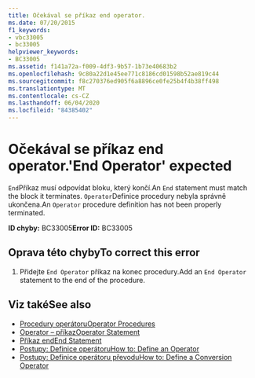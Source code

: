 ```yaml
---
title: Očekával se příkaz end operator.
ms.date: 07/20/2015
f1_keywords:
- vbc33005
- bc33005
helpviewer_keywords:
- BC33005
ms.assetid: f141a72a-f009-4df3-9b57-1b73e40683b2
ms.openlocfilehash: 9c80a22d1e45ee771c8186cd01598b52ae819c44
ms.sourcegitcommit: f8c270376ed905f6a8896ce0fe25b4f4b38ff498
ms.translationtype: MT
ms.contentlocale: cs-CZ
ms.lasthandoff: 06/04/2020
ms.locfileid: "84385402"
---
```

# <a name="end-operator-expected"></a><span data-ttu-id="87777-102">Očekával se příkaz end operator.</span><span class="sxs-lookup"><span data-stu-id="87777-102">'End Operator' expected</span></span>
<span data-ttu-id="87777-103">`End`Příkaz musí odpovídat bloku, který končí.</span><span class="sxs-lookup"><span data-stu-id="87777-103">An `End` statement must match the block it terminates.</span></span> <span data-ttu-id="87777-104">`Operator`Definice procedury nebyla správně ukončena.</span><span class="sxs-lookup"><span data-stu-id="87777-104">An `Operator` procedure definition has not been properly terminated.</span></span>  
  
 <span data-ttu-id="87777-105">**ID chyby:** BC33005</span><span class="sxs-lookup"><span data-stu-id="87777-105">**Error ID:** BC33005</span></span>  
  
## <a name="to-correct-this-error"></a><span data-ttu-id="87777-106">Oprava této chyby</span><span class="sxs-lookup"><span data-stu-id="87777-106">To correct this error</span></span>  
  
1. <span data-ttu-id="87777-107">Přidejte `End Operator` příkaz na konec procedury.</span><span class="sxs-lookup"><span data-stu-id="87777-107">Add an `End Operator` statement to the end of the procedure.</span></span>  
  
## <a name="see-also"></a><span data-ttu-id="87777-108">Viz také</span><span class="sxs-lookup"><span data-stu-id="87777-108">See also</span></span>

- [<span data-ttu-id="87777-109">Procedury operátoru</span><span class="sxs-lookup"><span data-stu-id="87777-109">Operator Procedures</span></span>](../programming-guide/language-features/procedures/operator-procedures.md)
- [<span data-ttu-id="87777-110">Operator – příkaz</span><span class="sxs-lookup"><span data-stu-id="87777-110">Operator Statement</span></span>](../language-reference/statements/operator-statement.md)
- [<span data-ttu-id="87777-111">Příkaz end</span><span class="sxs-lookup"><span data-stu-id="87777-111">End Statement</span></span>](../language-reference/statements/end-statement.md)
- [<span data-ttu-id="87777-112">Postupy: Definice operátoru</span><span class="sxs-lookup"><span data-stu-id="87777-112">How to: Define an Operator</span></span>](../programming-guide/language-features/procedures/how-to-define-an-operator.md)
- [<span data-ttu-id="87777-113">Postupy: Definice operátoru převodu</span><span class="sxs-lookup"><span data-stu-id="87777-113">How to: Define a Conversion Operator</span></span>](../programming-guide/language-features/procedures/how-to-define-a-conversion-operator.md)

